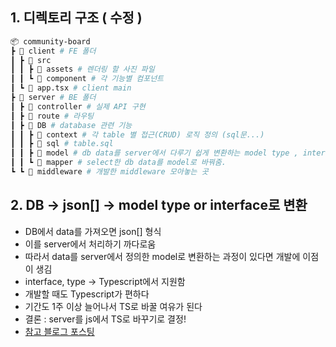 ## 1. 디렉토리 구조 ( 수정 )

```sh
📦 community-board
┣ 📂 client # FE 폴더
┃ ┣ 📂 src
┃ ┃ ┣ 📂 assets # 렌더링 할 사진 파일
┃ ┃ ┗ 📂 component # 각 기능별 컴포넌트
┃ ┗ 📜 app.tsx # client main
┣ 📂 server # BE 폴더
┃ ┣ 📂 controller # 실제 API 구현
┃ ┣ 📂 route # 라우팅
┃ ┣ 📂 DB # database 관련 기능
┃ ┃ ┣ 📂 context # 각 table 별 접근(CRUD) 로직 정의 (sql문...)
┃ ┃ ┣ 📂 sql # table.sql
┃ ┃ ┣ 📂 model # db data를 server에서 다루기 쉽게 변환하는 model type , interface
┃ ┃ ┗ 📂 mapper # select한 db data를 model로 바꿔줌.
┗ ┗ 📂 middleware # 개발한 middleware 모아놓는 곳
```

## 2. DB -> json[] -> model type or interface로 변환

-   DB에서 data를 가져오면 json[] 형식
-   이를 server에서 처리하기 까다로움
-   따라서 data를 server에서 정의한 model로 변환하는 과정이 있다면 개발에 이점이 생김
-   interface, type -> Typescript에서 지원함
-   개발할 때도 Typescript가 편하다
-   기간도 1주 이상 늘어나서 TS로 바꿀 여유가 된다
-   결론 : server를 js에서 TS로 바꾸기로 결정!
-   [참고 블로그 포스팅](https://velog.io/@qhgus/Node-Express-TypeScript-%ED%99%98%EA%B2%BD-%EC%84%B8%ED%8C%85)
